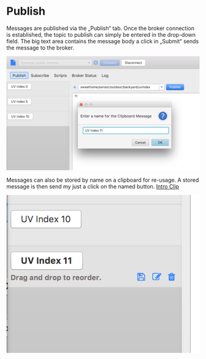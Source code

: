 # Publish
Messages are published via the „Publish“ tab.
Once the broker connection is established, the topic to publish can simply be entered in the drop-down field. The big text area contains the message body a click in „Submit“ sends the message to the broker.

![](mqttfx_publish_clipboard_1.png)

Messages can also be stored by name on a clipboard for re-usage.
A stored message is then send my just a click on the named button.
[Intro Clip](https://youtu.be/Q9yGHCTWxm8)

![](mqttfx_publish_clipboard_2.png)
